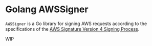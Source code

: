 # Golang AWSSigner

`AWSSigner` is a Go library for signing AWS requests according to the specifications of the [AWS Signature Version 4 Signing Process](http://docs.aws.amazon.com/general/latest/gr/signing_aws_api_requests.html).

WIP
